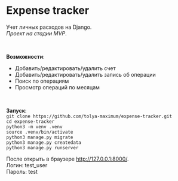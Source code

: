 # Expense tracker
Учет личных расходов на Django.  
*Проект на стадии MVP*.  

<br>

**Возможности**:
- Добавить/редактировать/удалить счет
- Добавить/редактировать/удалить запись об операции
- Поиск по операциям
- Просмотр операций по месяцам  

<br>

**Запуск**:  
`git clone https://github.com/tolya-maximum/expense-tracker.git`  
`cd expense-tracker`  
`python3 -m venv .venv`  
`source .venv/bin/activate`  
`python3 manage.py migrate`  
`python3 manage.py createdata`  
`python3 manage.py runserver`  

После открыть в браузере http://127.0.0.1:8000/.  
Логин: test_user  
Пароль: test